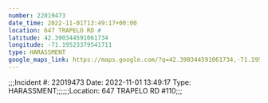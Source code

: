 ```yaml
---
number: 22019473
date_time: 2022-11-01T13:49:17+00:00
location: 647 TRAPELO RD #
latitude: 42.390344591061734
longitude: -71.19523379541711
type: HARASSMENT
google_maps_link: https://maps.google.com/?q=42.390344591061734,-71.19523379541711
---
```


;;;Incident #: 22019473  Date: 2022-11-01 13:49:17   Type: HARASSMENT;;;;;;Location: 647 TRAPELO RD #110;;;
